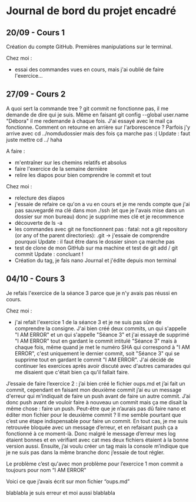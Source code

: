 # Journal de bord du projet encadré
## 20/09 -  Cours 1
Création du compte GitHub. 
Premières manipulations sur le terminal. 

Chez moi : 
- essai des commandes vues en cours, mais j'ai oublié de faire l'exercice...

## 27/09 - Cours 2
A quoi sert la commande tree ? 
git commit ne fonctionne pas, il me demande de dire qui je suis. Même en faisant git config --global user.name "Débora" il me redemande à chaque fois. J'ai essayé avec le mail ça fonctionne.
Comment on retourne en arrière sur l'arborescence ? Parfois j'y arrive avec cd ../nomdudossier mais des fois ça marche pas :( Update : faut juste mettre cd ../ haha

A faire :
- m'entraîner sur les chemins relatifs et absolus
- faire l'exercice de la semaine dernière
- relire les diapos pour bien comprendre le commit et tout

Chez moi : 
- relecture des diapos
- j'essaie de refaire ce qu'on a vu en cours et je me rends compte que j'ai pas sauvegardé ma clé dans mon ./ssh (et que je l'avais mise dans un dossier sur mon bureau) 
donc je supprime mes clé et je recommence
- découverte de ls -a
- les commandes avec git ne fonctionnent pas : fatal: not a git repository (or any of the parent directories): .git -> j'essaie de comprendre pourquoi 
Update : il faut être dans le dossier sinon ça marche pas
- test de clone de mon GitHub sur ma machine et test de git add / git commit 
Update : concluant !
- Création du tag, je fais nano Journal et j'édite depuis mon terminal 

## 04/10 - Cours 3
Je refais l'exercice de la séance 3 parce que je n'y avais pas réussi en cours. 

Chez moi :
- j'ai refait l'exercice 1 de la séance 3 et je ne suis pas sûre de comprendre la consigne. J'ai bien créé deux commits, 
un qui s'appelle "I AM ERROR" et un qui s'appelle "Séance 3" et j'ai essayé de supprimé "I AM ERROR" tout en gardant 
le commit intitulé "Séance 3" mais à chaque fois, même quand je met le numéro SHA qui correspond à "I AM ERROR", 
c'est uniquement le dernier commit, soit "Séance 3" qui se supprime tout en gardant le commit "I AM ERROR". J'ai 
décidé de continuer les exercices après avoir discuté avec d'autres camarades qui me disaient que c'était bien ça
qu'il fallait faire.


J’essaie de faire l’exercice 2 : j’ai bien créé le fichier oups.md et j’ai fait un commit, 
cependant en faisant mon deuxième commit j’ai eu un message d'erreur qui m'indiquait de 
faire un push avant de faire un autre commit. J’ai donc push avant de vouloir faire à nouveau 
un commit mais ça me disait la même chose : faire un push. Peut-être que je n’aurais pas dû 
faire nano et éditer mon fichier pour le deuxième commit ? Il me semble pourtant que c’est 
une étape indispensable pour faire un commit. En tout cas, je me suis retrouvée bloquée 
avec un message d’erreur, et en refaisant push ça a fonctionné à ce moment-là. Donc 
malgré le message d’erreur mes log étaient bonnes et en vérifiant avec cat mes deux 
fichiers étaient à la bonne version aussi. Ensuite, j’ai voulu créer un tag mais la console 
m’indique que je ne suis pas dans la même branche donc j’essaie de tout régler.

Le problème c’est qu'avec mon problème pour l’exercice 1 mon commit a toujours pour nom “I AM ERROR”

Voici ce que j’avais écrit sur mon fichier “oups.md”

blablabla je suis erreur
et moi aussi blablabla
